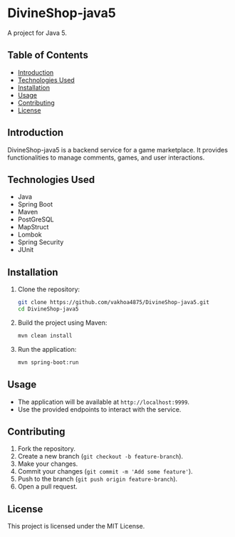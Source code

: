 # DivineShop-java5

A project for Java 5.

## Table of Contents

- [Introduction](#introduction)
- [Technologies Used](#technologies-used)
- [Installation](#installation)
- [Usage](#usage)
- [Contributing](#contributing)
- [License](#license)

## Introduction

DivineShop-java5 is a backend service for a game marketplace. It provides functionalities to manage comments, games, and user interactions.

## Technologies Used

- Java
- Spring Boot
- Maven
- PostGreSQL
- MapStruct
- Lombok
- Spring Security
- JUnit

## Installation

1. Clone the repository:
    ```sh
    git clone https://github.com/vakhoa4875/DivineShop-java5.git
    cd DivineShop-java5
    ```

2. Build the project using Maven:
    ```sh
    mvn clean install
    ```

3. Run the application:
    ```sh
    mvn spring-boot:run
    ```

## Usage

- The application will be available at `http://localhost:9999`.
- Use the provided endpoints to interact with the service.

## Contributing

1. Fork the repository.
2. Create a new branch (`git checkout -b feature-branch`).
3. Make your changes.
4. Commit your changes (`git commit -m 'Add some feature'`).
5. Push to the branch (`git push origin feature-branch`).
6. Open a pull request.

## License

This project is licensed under the MIT License.